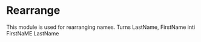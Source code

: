 Rearrange
=========

This module is used for rearranging names.
Turns LastName, FirstName inti FirstNaME LastName